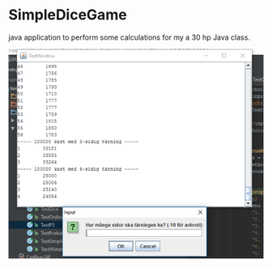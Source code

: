 # SimpleDiceGame
java application to perform some calculations for my a 30 hp Java class.


![alt tag](https://raw.githubusercontent.com/warriv93/SimpleDiceGame/master/p5image.PNG)

